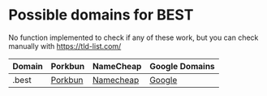# Possible domains for BEST

No function implemented to check if any of these work, but you can check manually with https://tld-list.com/

| Domain | Porkbun | NameCheap | Google Domains |
|---|---|---|---|
| .best | [Porkbun](https://porkbun.com/checkout/search?prb=e814663da1&tlds=&idnLanguage=&search=search&q=.best) | [Namecheap](https://www.namecheap.com/domains/registration/results/?domain=.best) | [Google](https://domains.google.com/registrar/search?searchTerm=.best) |
